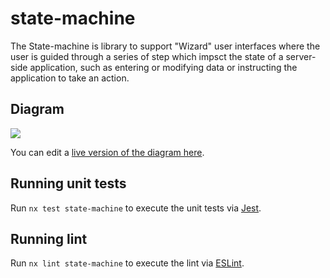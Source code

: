# state-machine

The State-machine is library to support "Wizard" user interfaces where the user is guided through a series of step which impsct the state of a server-side application, such as entering or modifying data or instructing the application to take an action.

## Diagram

[![](https://mermaid.ink/img/pako:eNqdlD1v3DAMhv8KoaFLLujuAlmapUOmQzYtrEWficqSQ9FJDkH-e2UrV-sa5wPxYlt8H5J4TfPJtNGRaUyiu4lCS9eMB8HBhhFFueURg8JtIrHBBsjXT8-Ujy6vri72JPckDcjMJgUOrIwekqJSURfJor5Gxb1GoRVw-ajo_gX_S6yThEq2pittNOc1AYODjiWnTkrjq4ZP0DS6WX37Cx5Y-zOiMD7GEQ4RtJc4HfollkpovmY_6ib25KlVwFY5BvieE3oPXZRhRTZsG6LjjltcoBGPPqJbgcq5E3CPnpfGa3IlfgvhH-Bu_R4JOmSfTmBW_1jldZHanBfTi6HfgESiwEAp4YHO6Q1nHafR43Fb_wXb3rAu0MMH9lHY9nJjCrfdfHciC0KuGs3t8TwTLuMZ6LGezs9N6AYUYo7HuVxhdrD2OBJqvmHb58raE1jT5R8l5VdrqjyLSWZnBpIB2eU18DQHrMnMQNY0-dFRh5NXa2x4zlKcNO6PoTWNykQ7Uxp92Rqm6dCnfEqOs3U3ZbUsG-b5L4HncGU?type=png)](https://mermaid.live/edit#pako:eNqdlD1v3DAMhv8KoaFLLujuAlmapUOmQzYtrEWficqSQ9FJDkH-e2UrV-sa5wPxYlt8H5J4TfPJtNGRaUyiu4lCS9eMB8HBhhFFueURg8JtIrHBBsjXT8-Ujy6vri72JPckDcjMJgUOrIwekqJSURfJor5Gxb1GoRVw-ajo_gX_S6yThEq2pittNOc1AYODjiWnTkrjq4ZP0DS6WX37Cx5Y-zOiMD7GEQ4RtJc4HfollkpovmY_6ib25KlVwFY5BvieE3oPXZRhRTZsG6LjjltcoBGPPqJbgcq5E3CPnpfGa3IlfgvhH-Bu_R4JOmSfTmBW_1jldZHanBfTi6HfgESiwEAp4YHO6Q1nHafR43Fb_wXb3rAu0MMH9lHY9nJjCrfdfHciC0KuGs3t8TwTLuMZ6LGezs9N6AYUYo7HuVxhdrD2OBJqvmHb58raE1jT5R8l5VdrqjyLSWZnBpIB2eU18DQHrMnMQNY0-dFRh5NXa2x4zlKcNO6PoTWNykQ7Uxp92Rqm6dCnfEqOs3U3ZbUsG-b5L4HncGU)

You can edit a [live version of the diagram here](https://mermaid.live/edit#pako:eNqdlD1v3DAMhv8KoaFLLujuAlmapUOmQzYtrEWficqSQ9FJDkH-e2UrV-sa5wPxYlt8H5J4TfPJtNGRaUyiu4lCS9eMB8HBhhFFueURg8JtIrHBBsjXT8-Ujy6vri72JPckDcjMJgUOrIwekqJSURfJor5Gxb1GoRVw-ajo_gX_S6yThEq2pittNOc1AYODjiWnTkrjq4ZP0DS6WX37Cx5Y-zOiMD7GEQ4RtJc4HfollkpovmY_6ib25KlVwFY5BvieE3oPXZRhRTZsG6LjjltcoBGPPqJbgcq5E3CPnpfGa3IlfgvhH-Bu_R4JOmSfTmBW_1jldZHanBfTi6HfgESiwEAp4YHO6Q1nHafR43Fb_wXb3rAu0MMH9lHY9nJjCrfdfHciC0KuGs3t8TwTLuMZ6LGezs9N6AYUYo7HuVxhdrD2OBJqvmHb58raE1jT5R8l5VdrqjyLSWZnBpIB2eU18DQHrMnMQNY0-dFRh5NXa2x4zlKcNO6PoTWNykQ7Uxp92Rqm6dCnfEqOs3U3ZbUsG-b5L4HncGU).

## Running unit tests

Run `nx test state-machine` to execute the unit tests via [Jest](https://jestjs.io).

## Running lint

Run `nx lint state-machine` to execute the lint via [ESLint](https://eslint.org/).
